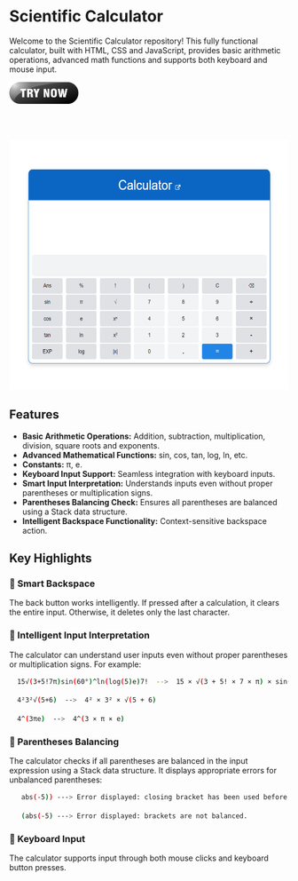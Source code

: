 

# Scientific Calculator

Welcome to the Scientific Calculator repository! This fully functional calculator, built with HTML, CSS and JavaScript, provides basic arithmetic operations, advanced math functions and supports both keyboard and mouse input.

[<img src="https://github.com/mirokrastanov/Software-Engineering-SoftUni/blob/main/miscellaneous/try-now-btn.png?raw=true" alt="run-button" height="40px" />](https://github.com/Pavith19/Scientific-Calculator)




<br>
<br>
<p align="center">
  <a href="https://github.com/Pavith19/Scientific-Calculator/">
    <img src="images/calculator.png" alt="Scientific Calculator" width="590" height="450">
  </a>
</p>

## Features

- **Basic Arithmetic Operations:** Addition, subtraction, multiplication, division, square roots and exponents.
- **Advanced Mathematical Functions:** sin, cos, tan, log, ln, etc.
- **Constants:** π, e.
- **Keyboard Input Support:** Seamless integration with keyboard inputs.
- **Smart Input Interpretation:** Understands inputs even without proper parentheses or multiplication signs.
- **Parentheses Balancing Check:** Ensures all parentheses are balanced using a Stack data structure.
- **Intelligent Backspace Functionality:** Context-sensitive backspace action.

## Key Highlights

### 🚀 Smart Backspace
The back button works intelligently. If pressed after a calculation, it clears the entire input. Otherwise, it deletes only the last character.

### 🚀 Intelligent Input Interpretation
The calculator can understand user inputs even without proper parentheses or multiplication signs. For example:

```sh
  15√(3+5!7π)sin(60°)^ln(log(5)e)7!  -->  15 × √(3 + 5! × 7 × π) × sin(60°) × ln(log(5) × e) × 7!

  4²3²√(5+6)  -->  4² × 3² × √(5 + 6)

  4^(3πe)  -->  4^(3 × π × e)

```

### 🚀 Parentheses Balancing
The calculator checks if all parentheses are balanced in the input expression using a Stack data structure. It displays appropriate errors for unbalanced parentheses:

 ```sh
    abs(-5)) ---> Error displayed: closing bracket has been used before an opening bracket.

    (abs(-5) ---> Error displayed: brackets are not balanced.
 ```

### 🚀 Keyboard Input
The calculator supports input through both mouse clicks and keyboard button presses.



